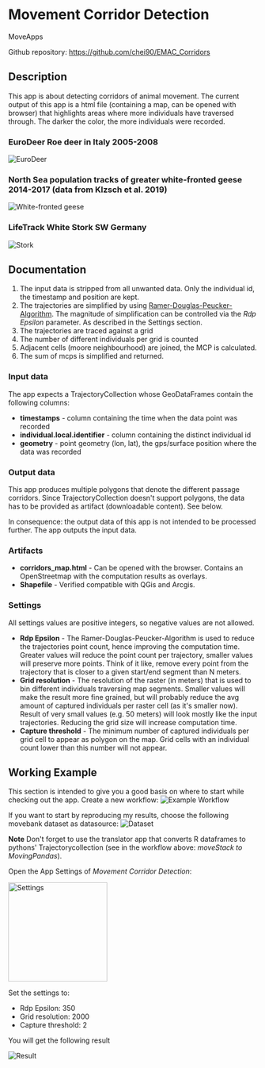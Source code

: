 # Movement Corridor Detection

MoveApps

Github repository: https://github.com/chei90/EMAC_Corridors

## Description

This app is about detecting corridors of animal movement. The current output of this app is a html file (containing a map, can be opened with browser) that highlights areas where more individuals have traversed through. The darker the color, the more individuals were recorded.

### EuroDeer Roe deer in Italy 2005-2008
![EuroDeer](documentation/euro_deer_20m_res.jpg)

### North Sea population tracks of greater white-fronted geese 2014-2017 (data from Klzsch et al. 2019)
![White-fronted geese](documentation/geese.jpg)

### LifeTrack White Stork SW Germany
![Stork](documentation/stork.jpg)

## Documentation

1. The input data is stripped from all unwanted data. Only the individual id, the timestamp and position are kept.
2. The trajectories are simplified by using [Ramer-Douglas-Peucker-Algorithm](https://en.wikipedia.org/wiki/Ramer%E2%80%93Douglas%E2%80%93Peucker_algorithm). The magnitude of simplification can be controlled via the *Rdp Epsilon* parameter. As described in the Settings section.
3. The trajectories are traced against a grid
4. The number of different individuals per grid is counted
5. Adjacent cells (moore neighbourhood) are joined, the MCP is calculated.
6. The sum of mcps is simplified and returned.

### Input data

The app expects a TrajectoryCollection whose GeoDataFrames contain the following columns: 

* **timestamps** - column containing the time when the data point was recorded
* **individual.local.identifier** - column containing the distinct individual id
* **geometry** - point geometry (lon, lat), the gps/surface position where the data was recorded

### Output data
This app produces multiple polygons that denote the different passage corridors. Since TrajectoryCollection doesn't support polygons, the data has to be provided as artifact (downloadable content). See below. 

In consequence: the output data of this app is not intended to be processed further. The app outputs the input data.

### Artifacts

* **corridors_map.html** - Can be opened with the browser. Contains an OpenStreetmap with the computation results as overlays. 
* **Shapefile** - Verified compatible with QGis and Arcgis. 

### Settings 
All settings values are positive integers, so negative values are not allowed.

* **Rdp Epsilon** - The Ramer-Douglas-Peucker-Algorithm is used to reduce the trajectories point count, hence improving the computation time. Greater values will reduce the point count per trajectory, smaller values will preserve more points. Think of it like, remove every point from the trajectory that is closer to a given start/end segment than N meters.
* **Grid resolution** - The resolution of the raster (in meters) that is used to bin different individuals traversing map segments. Smaller values will make the result more fine grained, but will probably reduce the avg amount of captured individuals per raster cell (as it's smaller now). Result of very small values (e.g. 50 meters) will look mostly like the input trajectories. Reducing the grid size will increase computation time.
* **Capture threshold** - The minimum number of captured individuals per grid cell to appear as polygon on the map. Grid cells with an individual count lower than this number will not appear.

## Working Example

This section is intended to give you a good basis on where to start while checking out the app. Create a new workflow:
![Example Workflow](documentation/moveapps_config/sample%20workflow.jpg)

If you want to start by reproducing my results, choose the following movebank dataset as datasource:
![Dataset](documentation/moveapps_config/movebank.png)

**Note** Don't forget to use the translator app that converts R dataframes to pythons' Trajectorycollection (see in the workflow above: *moveStack to MovingPandas*).

Open the App Settings of *Movement Corridor Detection*:

<img src="documentation/moveapps_config/corridors_settings.png" alt="Settings" width="200"/>

Set the settings to:

* Rdp Epsilon: 350
* Grid resolution: 2000
* Capture threshold: 2

You will get the following result

![Result](documentation/moveapps_config/result.jpg)